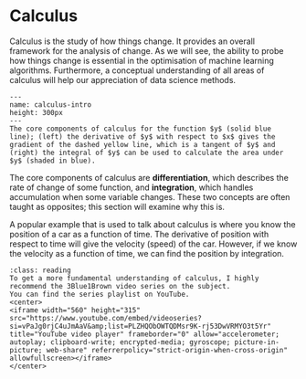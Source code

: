 # Calculus

Calculus is the study of how things change. 
It provides an overall framework for the analysis of change. 
As we will see, the ability to probe how things change is essential in the optimisation of machine learning algorithms. 
Furthermore, a conceptual understanding of all areas of calculus will help our appreciation of data science methods. 

```{figure} ../images/calculus-intro.png
---
name: calculus-intro
height: 300px
---
The core components of calculus for the function $y$ (solid blue line); (left) the derivative of $y$ with respect to $x$ gives the gradient of the dashed yellow line, which is a tangent of $y$ and (right) the integral of $y$ can be used to calculate the area under $y$ (shaded in blue). 
```

The core components of calculus are **differentiation**, which describes the rate of change of some function, and **integration**, which handles accumulation when some variable changes. 
These two concepts are often taught as opposites; this section will examine why this is. 

A popular example that is used to talk about calculus is where you know the position of a car as a function of time. 
The derivative of position with respect to time will give the velocity (speed) of the car. 
However, if we know the velocity as a function of time, we can find the position by integration. 

```{admonition} Further Reading 
:class: reading
To get a more fundamental understanding of calculus, I highly recommend the 3Blue1Brown video series on the subject. 
You can find the series playlist on YouTube.
<center>
<iframe width="560" height="315" src="https://www.youtube.com/embed/videoseries?si=vPaJg0rjC4uJmAaV&amp;list=PLZHQObOWTQDMsr9K-rj53DwVRMYO3t5Yr" title="YouTube video player" frameborder="0" allow="accelerometer; autoplay; clipboard-write; encrypted-media; gyroscope; picture-in-picture; web-share" referrerpolicy="strict-origin-when-cross-origin" allowfullscreen></iframe>
</center>
```
